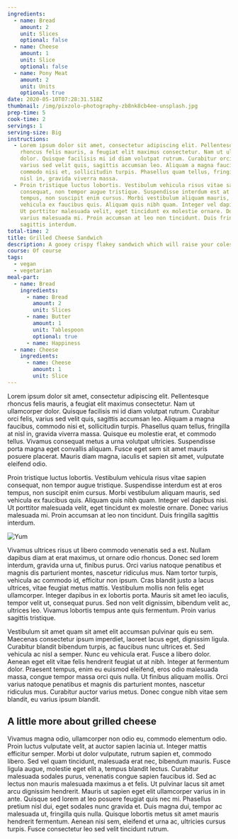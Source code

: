 ```yaml
---
ingredients:
  - name: Bread
    amount: 2
    unit: Slices
    optional: false
  - name: Cheese
    amount: 1
    unit: Slice
    optional: false
  - name: Pony Meat
    amount: 2
    unit: Units
    optional: true
date: 2020-05-10T07:28:31.518Z
thumbnail: /img/pixzolo-photography-zb8nk8cb4ee-unsplash.jpg
prep-time: 5
cook-time: 2
servings: 1
serving-size: Big
instructions:
  - Lorem ipsum dolor sit amet, consectetur adipiscing elit. Pellentesque
    rhoncus felis mauris, a feugiat elit maximus consectetur. Nam ut ullamcorper
    dolor. Quisque facilisis mi id diam volutpat rutrum. Curabitur orci felis,
    varius sed velit quis, sagittis accumsan leo. Aliquam a magna faucibus,
    commodo nisi et, sollicitudin turpis. Phasellus quam tellus, fringilla at
    nisl in, gravida viverra massa.
  - Proin tristique luctus lobortis. Vestibulum vehicula risus vitae sapien
    consequat, non tempor augue tristique. Suspendisse interdum est at eros
    tempus, non suscipit enim cursus. Morbi vestibulum aliquam mauris, sed
    vehicula ex faucibus quis. Aliquam quis nibh quam. Integer vel dapibus nisi.
    Ut porttitor malesuada velit, eget tincidunt ex molestie ornare. Donec
    varius malesuada mi. Proin accumsan at leo non tincidunt. Duis fringilla
    sagittis interdum.
total-time: 2
title: Grilled Cheese Sandwich
description: A gooey crispy flakey sandwich which will raise your colesterol. EAT IT!
course: Of course
tags:
  - vegan
  - vegetarian
meal-part:
  - name: Bread
    ingredients:
      - name: Bread
        amount: 2
        unit: Slices
      - name: Butter
        amount: 1
        unit: Tablespoon
        optional: true
      - name: Happiness
  - name: Cheese
    ingredients:
      - name: Cheese
        amount: 1
        unit: Slice
---
```

Lorem ipsum dolor sit amet, consectetur adipiscing elit. Pellentesque rhoncus felis mauris, a feugiat elit maximus consectetur. Nam ut ullamcorper dolor. Quisque facilisis mi id diam volutpat rutrum. Curabitur orci felis, varius sed velit quis, sagittis accumsan leo. Aliquam a magna faucibus, commodo nisi et, sollicitudin turpis. Phasellus quam tellus, fringilla at nisl in, gravida viverra massa. Quisque eu molestie erat, et commodo tellus. Vivamus consequat metus a urna volutpat ultricies. Suspendisse porta magna eget convallis aliquam. Fusce eget sem sit amet mauris posuere placerat. Mauris diam magna, iaculis et sapien sit amet, vulputate eleifend odio.

Proin tristique luctus lobortis. Vestibulum vehicula risus vitae sapien consequat, non tempor augue tristique. Suspendisse interdum est at eros tempus, non suscipit enim cursus. Morbi vestibulum aliquam mauris, sed vehicula ex faucibus quis. Aliquam quis nibh quam. Integer vel dapibus nisi. Ut porttitor malesuada velit, eget tincidunt ex molestie ornare. Donec varius malesuada mi. Proin accumsan at leo non tincidunt. Duis fringilla sagittis interdum.

![Yum](/img/pixzolo-photography-zb8nk8cb4ee-unsplash.jpg)

Vivamus ultrices risus ut libero commodo venenatis sed a est. Nullam dapibus diam at erat maximus, ut ornare odio rhoncus. Donec sed lorem interdum, gravida urna ut, finibus purus. Orci varius natoque penatibus et magnis dis parturient montes, nascetur ridiculus mus. Nam tortor turpis, vehicula ac commodo id, efficitur non ipsum. Cras blandit justo a lacus ultrices, vitae feugiat metus mattis. Vestibulum mollis non felis eget ullamcorper. Integer dapibus in ex lobortis porta. Mauris sit amet leo iaculis, tempor velit ut, consequat purus. Sed non velit dignissim, bibendum velit ac, ultrices leo. Vivamus lobortis tempus ante quis fermentum. Proin varius sagittis tristique.

Vestibulum sit amet quam sit amet elit accumsan pulvinar quis eu sem. Maecenas consectetur ipsum imperdiet, laoreet lacus eget, dignissim ligula. Curabitur blandit bibendum turpis, ac faucibus nunc ultrices et. Sed vehicula ac nisl a semper. Nunc eu vehicula erat. Fusce a libero dolor. Aenean eget elit vitae felis hendrerit feugiat ut at nibh. Integer at fermentum dolor. Praesent tempus, enim eu euismod eleifend, eros odio malesuada massa, congue tempor massa orci quis nulla. Ut finibus aliquam mollis. Orci varius natoque penatibus et magnis dis parturient montes, nascetur ridiculus mus. Curabitur auctor varius metus. Donec congue nibh vitae sem blandit, eu varius ipsum blandit.

## A little more about grilled cheese

Vivamus magna odio, ullamcorper non odio eu, commodo elementum odio. Proin luctus vulputate velit, at auctor sapien lacinia ut. Integer mattis efficitur semper. Morbi ut dolor vulputate, rutrum sapien et, commodo libero. Sed vel quam tincidunt, malesuada erat nec, bibendum mauris. Fusce ligula augue, molestie eget elit a, tempus blandit lectus. Curabitur malesuada sodales purus, venenatis congue sapien faucibus id. Sed ac lectus non mauris malesuada maximus a et felis. Ut pulvinar lacus sit amet arcu dignissim hendrerit. Mauris ut sapien eget elit ullamcorper varius in in ante. Quisque sed lorem at leo posuere feugiat quis nec mi. Phasellus pretium nisl dui, eget sodales nunc gravida et. Duis magna dui, tempor ac malesuada ut, fringilla quis nulla. Quisque lobortis metus sit amet mauris hendrerit fermentum. Aenean nisi sem, eleifend et urna ac, ultricies cursus turpis. Fusce consectetur leo sed velit tincidunt rutrum.